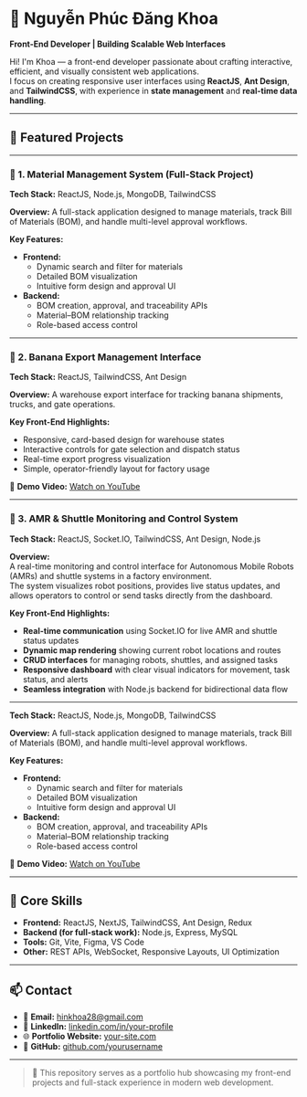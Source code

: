 # 👋 Nguyễn Phúc Đăng Khoa

**Front-End Developer | Building Scalable Web Interfaces**

Hi! I'm Khoa — a front-end developer passionate about crafting interactive, efficient, and visually consistent web applications.  
I focus on creating responsive user interfaces using **ReactJS**, **Ant Design**, and **TailwindCSS**, with experience in **state management** and **real-time data handling**.

---

## 🚀 Featured Projects
---

### 🧰 1. Material Management System (Full-Stack Project)

**Tech Stack:** ReactJS, Node.js, MongoDB, TailwindCSS

**Overview:**
A full-stack application designed to manage materials, track Bill of Materials (BOM), and handle multi-level approval workflows.

**Key Features:**
- **Frontend:**  
  - Dynamic search and filter for materials  
  - Detailed BOM visualization  
  - Intuitive form design and approval UI  
- **Backend:**  
  - BOM creation, approval, and traceability APIs  
  - Material–BOM relationship tracking  
  - Role-based access control  
---

### 🍌 2. Banana Export Management Interface
**Tech Stack:** ReactJS, TailwindCSS, Ant Design

**Overview:**
A warehouse export interface for tracking banana shipments, trucks, and gate operations.

**Key Front-End Highlights:**
- Responsive, card-based design for warehouse states  
- Interactive controls for gate selection and dispatch status  
- Real-time export progress visualization  
- Simple, operator-friendly layout for factory usage  

🎥 **Demo Video:** [Watch on YouTube](https://youtu.be/your-banana-export-demo)

---

### 🤖 3. AMR & Shuttle Monitoring and Control System  
**Tech Stack:** ReactJS, Socket.IO, TailwindCSS, Ant Design, Node.js  

**Overview:**  
A real-time monitoring and control interface for Autonomous Mobile Robots (AMRs) and shuttle systems in a factory environment.  
The system visualizes robot positions, provides live status updates, and allows operators to control or send tasks directly from the dashboard.

**Key Front-End Highlights:**  
- **Real-time communication** using Socket.IO for live AMR and shuttle status updates  
- **Dynamic map rendering** showing current robot locations and routes  
- **CRUD interfaces** for managing robots, shuttles, and assigned tasks  
- **Responsive dashboard** with clear visual indicators for movement, task status, and alerts  
- **Seamless integration** with Node.js backend for bidirectional data flow  

---

**Tech Stack:** ReactJS, Node.js, MongoDB, TailwindCSS

**Overview:**
A full-stack application designed to manage materials, track Bill of Materials (BOM), and handle multi-level approval workflows.

**Key Features:**
- **Frontend:**  
  - Dynamic search and filter for materials  
  - Detailed BOM visualization  
  - Intuitive form design and approval UI  
- **Backend:**  
  - BOM creation, approval, and traceability APIs  
  - Material–BOM relationship tracking  
  - Role-based access control  

🎥 **Demo Video:** [Watch on YouTube](https://youtu.be/your-material-demo)

---

## 🧠 Core Skills

- **Frontend:** ReactJS, NextJS, TailwindCSS, Ant Design, Redux  
- **Backend (for full-stack work):** Node.js, Express, MySQL  
- **Tools:** Git, Vite, Figma, VS Code  
- **Other:** REST APIs, WebSocket, Responsive Layouts, UI Optimization  

---

## 📫 Contact

- 📧 **Email:** hinkhoa28@gmail.com 
- 💼 **LinkedIn:** [linkedin.com/in/your-profile](https://linkedin.com/in/your-profile)  
- 🌐 **Portfolio Website:** [your-site.com](https://your-site.com)  
- 🧰 **GitHub:** [github.com/yourusername](https://github.com/yourusername)

---

> 🧩 This repository serves as a portfolio hub showcasing my front-end projects and full-stack experience in modern web development.

